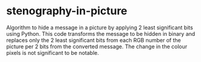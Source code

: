 # stenography-in-picture
Algorithm to hide a message in a picture by applying 2 least significant bits using Python. This code transforms the message to be hidden in binary and replaces only the 2
least significant bits from each RGB number of the picture per 2 bits from the converted message. The change in the colour pixels is not significant to be notable.

